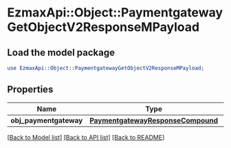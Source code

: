 # EzmaxApi::Object::PaymentgatewayGetObjectV2ResponseMPayload

## Load the model package
```perl
use EzmaxApi::Object::PaymentgatewayGetObjectV2ResponseMPayload;
```

## Properties
Name | Type | Description | Notes
------------ | ------------- | ------------- | -------------
**obj_paymentgateway** | [**PaymentgatewayResponseCompound**](PaymentgatewayResponseCompound.md) |  | 

[[Back to Model list]](../README.md#documentation-for-models) [[Back to API list]](../README.md#documentation-for-api-endpoints) [[Back to README]](../README.md)


